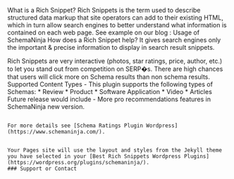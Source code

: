 What is a Rich Snippet? Rich Snippets is the term used to describe structured data markup that site operators can add to their existing HTML, which in turn allow search engines to better understand what information is contained on each web page. See example on our blog : Usage of SchemaNinja How does a Rich Snippet help? It gives search engines only the important & precise information to display in search result snippets.

Rich Snippets are very interactive (photos, star ratings, price, author, etc.) to let you stand out from competition on SERP�s. There are high chances that users will click more on Schema results than non schema results. Supported Content Types - This plugin supports the following types of Schemas: * Review * Product * Software Application * Video * Articles Future release would include - More pro recommendations features in SchemaNinja new version.
```

For more details see [Schema Ratings Plugin Wordpress](https://www.schemaninja.com/).


Your Pages site will use the layout and styles from the Jekyll theme you have selected in your [Best Rich Snippets Wordpress Plugins](https://wordpress.org/plugins/schemaninja/). 
### Support or Contact

